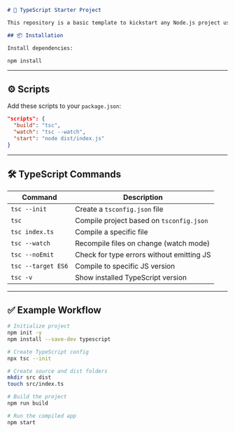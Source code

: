 ```markdown
# 🚀 TypeScript Starter Project

This repository is a basic template to kickstart any Node.js project using **TypeScript**. It includes essential configuration and useful commands for development.

## 📦 Installation

Install dependencies:

npm install
````

---

## ⚙️ Scripts

Add these scripts to your `package.json`:

```json
"scripts": {
  "build": "tsc",
  "watch": "tsc --watch",
  "start": "node dist/index.js"
}
```

---

## 🛠 TypeScript Commands

| Command            | Description                               |
| ------------------ | ----------------------------------------- |
| `tsc --init`       | Create a `tsconfig.json` file             |
| `tsc`              | Compile project based on `tsconfig.json`  |
| `tsc index.ts`     | Compile a specific file                   |
| `tsc --watch`      | Recompile files on change (watch mode)    |
| `tsc --noEmit`     | Check for type errors without emitting JS |
| `tsc --target ES6` | Compile to specific JS version            |
| `tsc -v`           | Show installed TypeScript version         |

---

## ✅ Example Workflow

```bash
# Initialize project
npm init -y
npm install --save-dev typescript

# Create TypeScript config
npx tsc --init

# Create source and dist folders
mkdir src dist
touch src/index.ts

# Build the project
npm run build

# Run the compiled app
npm start
```
